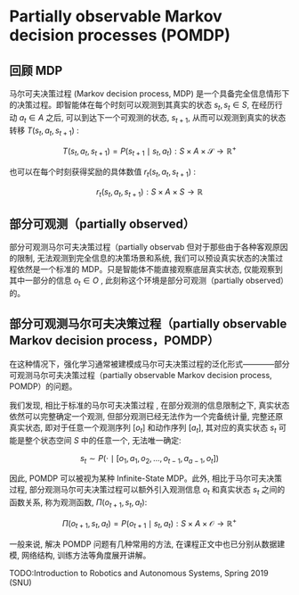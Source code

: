 

<!--
 * @version:
 * @Author:  StevenJokess（蔡舒起） https://github.com/StevenJokess
 * @Date: 2023-04-01 04:16:38
 * @LastEditors:  StevenJokess（蔡舒起） https://github.com/StevenJokess
 * @LastEditTime: 2023-06-01 01:55:08
 * @Description:
 * @Help me: make friends by a867907127@gmail.com and help me get some “foreign” things or service I need in life; 如有帮助，请赞助，失业3年了。![支付宝收款码](https://github.com/StevenJokess/d2rl/blob/master/img/%E6%94%B6.jpg)
 * @TODO::
 * @Reference:
-->
# Partially observable Markov decision processes (POMDP)

## 回顾 MDP

马尔可夫决策过程 (Markov decision process, MDP) 是一个具备完全信息情形下的决策过程。即智能体在每个时刻可以观测到其真实的状态 $s_t, s_t \in S$, 在经历行动 $a_t \in A$ 之后, 可以到达下一个可观测的状态, $s_{t+1}$, 从而可以观测到真实的状态转移 $T\left(s_t, a_t, s_{t+1}\right)$ :

$$
T\left(s_t, a_t, s_{t+1}\right) = P\left(s_{t+1} \mid s_t, a_t\right): S \times A \times \mathcal{S} \rightarrow \mathbb{R}^{+}
$$

也可以在每个时刻获得奖励的具体数值 $r_t\left(s_t, a_t, s_{t+1}\right)$ :

$$
r_t\left(s_t, a_t, s_{t+1}\right): S \times A \times S \rightarrow \mathbb{R}
$$

## 部分可观测（partially observed）

部分可观测马尔可夫决策过程（partially observab
但对于那些由于各种客观原因的限制, 无法观测到完全信息的决策场景和系统, 我们可以预设真实状态的决策过程依然是一个标准的 MDP。只是智能体不能直接观察底层真实状态, 仅能观察到其中一部分的信息 $o_t \in O$ , 此刻称这个环境是部分可观测（partially observed）的。

## 部分可观测马尔可夫决策过程（partially observable Markov decision process，POMDP）

在这种情况下，强化学习通常被建模成马尔可夫决策过程的泛化形式————部分可观测马尔可夫决策过程（partially observable Markov decision process, POMDP）的问题。

我们发现, 相比于标准的马尔可夫决策过程 , 在部分观测的信息限制之下, 真实状态依然可以完整确定一个观测, 但部分观测已经无法作为一个完备统计量, 完整还原真实状态, 即对于任意一个观测序列 $\left[o_t\right]$ 和动作序列 $\left[a_t\right]$, 其对应的真实状态 $s_t$ 可能是整个状态空间 $S$ 中的任意一个, 无法唯一确定:

$$
s_t \sim P\left(\cdot \mid\left[o_1, a_1, o_2, \ldots, o_{t-1}, a_{a-1}, o_t\right]\right)
$$

因此, POMDP 可以被视为某种 Infinite-State MDP。此外, 相比于马尔可夫决策过程, 部分观测马尔可夫决策过程可以额外引入观测信息 $o_t$ 和真实状态 $s_t$ 之间的函数关系, 称为观测函数, $\Pi\left(o_{t+1}, s_t, a_t\right):$

$$
\Pi\left(o_{t+1}, s_t, a_t\right)=P\left(o_{t+1} \mid s_t, a_t\right): S \times A \times \mathcal{O} \rightarrow \mathbb{R}^{+}
$$

一般来说, 解决 POMDP 问题有几种常用的方法, 在课程正文中也已分别从数据建模, 网络结构, 训练方法等角度展开讲解。



[1]: http://coregroup.snu.ac.kr/teaching/
[2]: https://www.zhihu.com/question/496058048/answer/2889510108
[3]: https://github.com/opendilab/PPOxFamily/blob/main/chapter5_time/chapter5_supp_belief.pdf

TODO:Introduction to Robotics and Autonomous Systems, Spring 2019 (SNU)
